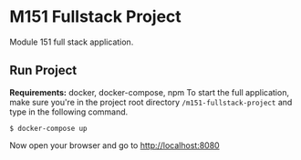 # M151 Fullstack Project
Module 151 full stack application.

## Run Project
**Requirements:** docker, docker-compose, npm
To start the full application, make sure you're in the project root directory `/m151-fullstack-project` and type in the following command.
```
$ docker-compose up
```
Now open your browser and go to <http://localhost:8080>
